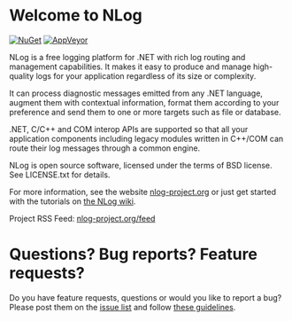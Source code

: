 Welcome to NLog
===

[![NuGet](https://img.shields.io/badge/nuget-v3.2.0-blue.svg?style=flat)](https://www.nuget.org/packages/NLog/)
[![AppVeyor](https://img.shields.io/appveyor/ci/gruntjs/grunt.svg?style=flat)](https://ci.appveyor.com/project/Xharze/nlog-134)


NLog is a free logging platform for .NET with rich log routing and management 
capabilities. It makes it easy to produce and manage high-quality logs for 
your application regardless of its size or complexity. 

It can process diagnostic messages emitted from any .NET language, augment 
them with contextual information, format them according to your preference 
and send them to one or more targets such as file or database. 

.NET, C/C++ and COM interop APIs are supported so that all your application 
components including legacy modules written in C++/COM can route their log 
messages through a common engine. 

NLog is open source software, licensed under the terms of BSD license. 
See LICENSE.txt for details.

For more information, see the website [nlog-project.org](http://nlog-project.org)
or just get started with the tutorials on [the NLog wiki](https://github.com/NLog/NLog/wiki).

Project RSS Feed: [nlog-project.org/feed](http://nlog-project.org/feed/)

Questions? Bug reports? Feature requests?
===
Do you have feature requests, questions or would you like to report a bug? Please post them on the [issue list](https://github.com/NLog/NLog/issues) and follow [these guidelines](CONTRIBUTING.md).
